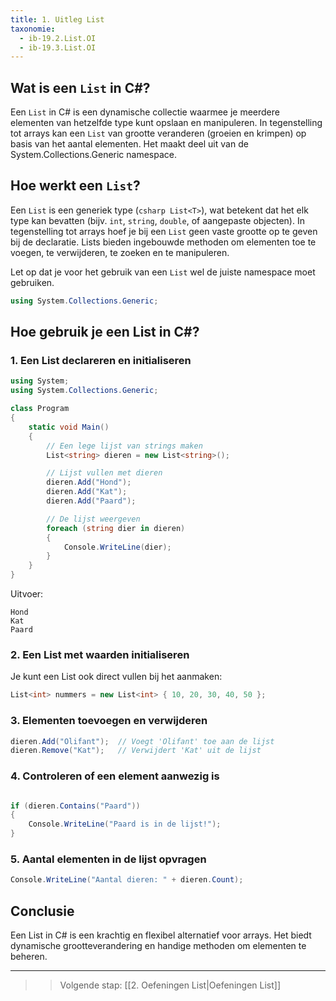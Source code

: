```yaml
---
title: 1. Uitleg List
taxonomie:
  - ib-19.2.List.OI
  - ib-19.3.List.OI
---
```


## Wat is een ```List``` in C#?
Een ```List``` in C# is een dynamische collectie waarmee je meerdere elementen van hetzelfde type kunt opslaan en manipuleren. In tegenstelling tot arrays kan een ```List``` van grootte veranderen (groeien en krimpen) op basis van het aantal elementen. Het maakt deel uit van de System.Collections.Generic namespace.

## Hoe werkt een ```List```?
Een ```List``` is een generiek type (```csharp List<T>```), wat betekent dat het elk type kan bevatten (bijv. ```int```, ```string```, ```double```, of aangepaste objecten).
In tegenstelling tot arrays hoef je bij een ```List``` geen vaste grootte op te geven bij de declaratie.
Lists bieden ingebouwde methoden om elementen toe te voegen, te verwijderen, te zoeken en te manipuleren.

Let op dat je voor het gebruik van een ```List``` wel de juiste namespace moet gebruiken.
```csharp
using System.Collections.Generic;
```

## Hoe gebruik je een List in C#?
### 1. Een List declareren en initialiseren
```csharp
using System;
using System.Collections.Generic;

class Program
{
    static void Main()
    {
        // Een lege lijst van strings maken
        List<string> dieren = new List<string>();

        // Lijst vullen met dieren
        dieren.Add("Hond");
        dieren.Add("Kat");
        dieren.Add("Paard");

        // De lijst weergeven
        foreach (string dier in dieren)
        {
            Console.WriteLine(dier);
        }
    }    
}
```
Uitvoer:
```
Hond  
Kat  
Paard  
```
### 2. Een List met waarden initialiseren
Je kunt een List ook direct vullen bij het aanmaken:
```csharp
List<int> nummers = new List<int> { 10, 20, 30, 40, 50 };
```
### 3. Elementen toevoegen en verwijderen
```csharp
dieren.Add("Olifant");  // Voegt 'Olifant' toe aan de lijst
dieren.Remove("Kat");   // Verwijdert 'Kat' uit de lijst
```
### 4. Controleren of een element aanwezig is
```csharp

if (dieren.Contains("Paard"))
{
    Console.WriteLine("Paard is in de lijst!");
}
```
### 5. Aantal elementen in de lijst opvragen
```csharp
Console.WriteLine("Aantal dieren: " + dieren.Count);
```
## Conclusie 

Een List in C# is een krachtig en flexibel alternatief voor arrays. Het biedt dynamische grootteverandering en handige methoden om elementen te beheren.

---

> > Volgende stap: [[2. Oefeningen List|Oefeningen List]]
